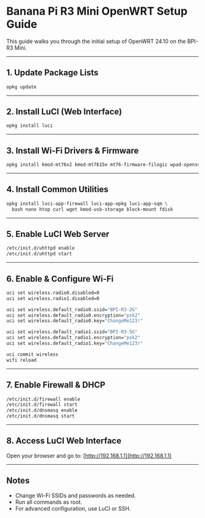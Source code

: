 # Banana Pi R3 Mini OpenWRT Setup Guide

This guide walks you through the initial setup of OpenWRT 24.10 on the BPI-R3 Mini.

---

## 1. Update Package Lists

```bash
opkg update
```

---

## 2. Install LuCI (Web Interface)

```bash
opkg install luci
```

---

## 3. Install Wi-Fi Drivers & Firmware

```bash
opkg install kmod-mt76x2 kmod-mt7615e mt76-firmware-filogic wpad-openssl
```

---

## 4. Install Common Utilities

```bash
opkg install luci-app-firewall luci-app-opkg luci-app-sqm \
  bash nano htop curl wget kmod-usb-storage block-mount fdisk
```

---

## 5. Enable LuCI Web Server

```bash
/etc/init.d/uhttpd enable
/etc/init.d/uhttpd start
```

---

## 6. Enable & Configure Wi-Fi

```bash
uci set wireless.radio0.disabled=0
uci set wireless.radio1.disabled=0

uci set wireless.default_radio0.ssid="BPI-R3-2G"
uci set wireless.default_radio0.encryption="psk2"
uci set wireless.default_radio0.key="ChangeMe123!"

uci set wireless.default_radio1.ssid="BPI-R3-5G"
uci set wireless.default_radio1.encryption="psk2"
uci set wireless.default_radio1.key="ChangeMe123!"

uci commit wireless
wifi reload
```

---

## 7. Enable Firewall & DHCP

```bash
/etc/init.d/firewall enable
/etc/init.d/firewall start
/etc/init.d/dnsmasq enable
/etc/init.d/dnsmasq start
```

---

## 8. Access LuCI Web Interface

Open your browser and go to: [http://192.168.1.1](http://192.168.1.1)

---

## Notes
- Change Wi-Fi SSIDs and passwords as needed.
- Run all commands as root.
- For advanced configuration, use LuCI or SSH.
